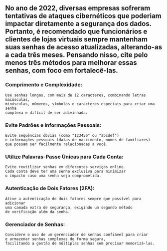 ## No ano de 2022, diversas empresas sofreram tentativas de ataques cibernéticos que poderiam impactar diretamente a segurança dos dados. Portanto, é recomendado que funcionários e clientes de lojas virtuais sempre mantenham suas senhas de acesso atualizadas, alterando-as a cada três meses. Pensando nisso, cite pelo menos três métodos para melhorar essas senhas, com foco em fortalecê-las.

### Comprimento e Complexidade: 
    Use senhas longas, com mais de 12 caracteres, combinando letras maiúsculas,
    minúsculas, números, símbolos e caracteres especiais para criar uma senha
    complexa e difícil de ser adivinhada.

### Evite Padrões e Informações Pessoais: 
    Evite sequências óbvias (como "123456" ou "abcdef")
    e informações pessoais (datas de nascimento, nomes de familiares)
    que possam ser facilmente relacionadas a você.

### Utilize Palavras-Passe Únicas para Cada Conta: 
    Evite reutilizar senhas em diferentes serviços online.
    Cada conta deve ter uma senha exclusiva para minimizar
    o impacto caso uma senha seja comprometida.

### Autenticação de Dois Fatores (2FA): 
    Ative a autenticação de dois fatores sempre que possível para adicionar
    uma camada extra de segurança, exigindo um segundo método
    de verificação além da senha.

### Gerenciador de Senhas: 
    Considere o uso de um gerenciador de senhas confiável para criar
    e armazenar senhas complexas de forma segura,
    facilitando a gestão de múltiplas senhas sem precisar memorizá-las.
